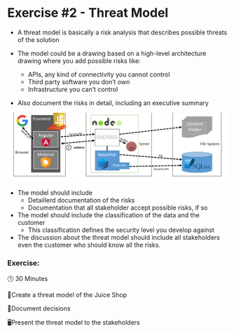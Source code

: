 # Exercise #2 - Threat Model

- A threat model is basically a risk analysis that describes possible threats of the solution 

- The model could be a drawing based on a high-level architecture drawing where you add possible risks like:

  - APIs, any kind of connectivity you cannot control
  - Third party software you don’t own
  - Infrastructure you can’t control

- Also document the risks in detail, including an executive summary

  

![image-20241006195055279](img/js-diag.png)

* The model should include 
  * Detaillerd documentation of the risks
  * Documentation that all stakeholder accept possible risks, if so
* The model should include the classification of the data and the customer
  * This classification defines the security level you develop against
* The discussion about the threat model should include all stakeholders even the customer who should know all the risks.

### Exercise:

🕒 30 Minutes

🛒Create a threat model of the Juice Shop 

📃Document decisions

🖥️Present the threat model to the stakeholders 

